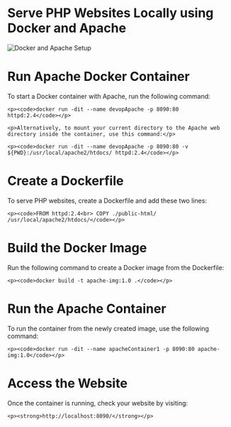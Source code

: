 <h1>Serve PHP Websites Locally using Docker and Apache</h1>

<div>
    <img src="https://github.com/Vinay-Khanagavi/Serve-PHP-Websites-Locally-using-Docker-and-Apache/assets/116386393/18da33bc-a981-48f5-b026-f7fbda80af3c" alt="Docker and Apache Setup">
</div>

<div>
    <h1>Run Apache Docker Container</h1>
    <p>To start a Docker container with Apache, run the following command:</p>

    <p><code>docker run -dit --name devopApache -p 8090:80 httpd:2.4</code></p>

    <p>Alternatively, to mount your current directory to the Apache web directory inside the container, use this command:</p>

    <p><code>docker run -dit --name devopApache -p 8090:80 -v ${PWD}:/usr/local/apache2/htdocs/ httpd:2.4</code></p>
</div>

<div>
    <h1>Create a Dockerfile</h1>
    <p>To serve PHP websites, create a Dockerfile and add these two lines:</p>

    <p><code>FROM httpd:2.4<br> COPY ./public-html/ /usr/local/apache2/htdocs/</code></p>
</div>

<div>
    <h1>Build the Docker Image</h1>
    <p>Run the following command to create a Docker image from the Dockerfile:</p>

    <p><code>docker build -t apache-img:1.0 .</code></p>
</div>

<div>
    <h1>Run the Apache Container</h1>
    <p>To run the container from the newly created image, use the following command:</p>

    <p><code>docker run -dit --name apacheContainer1 -p 8090:80 apache-img:1.0</code></p>
</div>

<div>
    <h1>Access the Website</h1>
    <p>Once the container is running, check your website by visiting:</p>

    <p><strong>http://localhost:8090/</strong></p>
</div>
